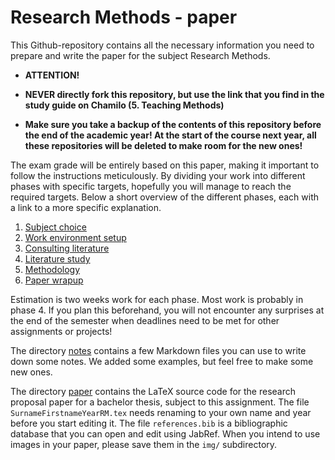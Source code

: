 # Research Methods - paper

This Github-repository contains all the necessary information you need to prepare and write the paper for the subject Research Methods.

- **ATTENTION!**

- **NEVER directly fork this repository, but use the link that you find in the study guide on Chamilo (5. Teaching Methods)**
- **Make sure you take a backup of the contents of this repository before the end of the academic year! At the start of the course next year, all these repositories will be deleted to make room for the new ones!**

The exam grade will be entirely based on this paper, making it important to follow the instructions meticulously. By dividing your work into different phases with specific targets, hopefully you will manage to reach the required targets. Below a short overview of the different phases, each with a link to a more specific explanation.

1. [Subject choice](instructions/1-subject.md)
2. [Work environment setup](instructions/2-environment.md)
3. [Consulting literature](instructions/3-literature.md)
4. [Literature study](instructions/4-bibliography.md)
5. [Methodology](instructions/5-methodology.md)
6. [Paper wrapup](instructions/6-final.md)

Estimation is two weeks work for each phase. Most work is probably in phase 4. If you plan this beforehand, you will not encounter any surprises at the end of the semester when deadlines need to be met for other assignments or projects!

The directory [notes](notes/) contains a few Markdown files you can use to write down some notes. We added some examples, but feel free to make some new ones. 

The directory [paper](paper/) contains the LaTeX source code for the research proposal paper for a bachelor thesis, subject to this assignment. 
The file `SurnameFirstnameYearRM.tex` needs renaming to your own name and year before you start editing it. The file `references.bib` is a bibliographic database that you can open and edit using JabRef. When you intend to use images in your paper, please save them in the `img/` subdirectory.
